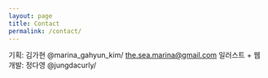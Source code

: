 ```yaml
---
layout: page
title: Contact
permalink: /contact/
---
```



기획: 김가현 @marina_gahyun_kim/ the.sea.marina@gmail.com 
일러스트 + 웹개발: 정다영 @jungdacurly/ 
